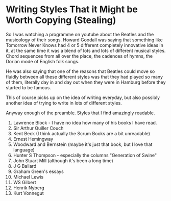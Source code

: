 # Writing Styles That it Might be Worth Copying (Stealing)

So I was watching a programme on youtube about the Beatles and the musicology of their songs. Howard Goodall was saying that something like Tomorrow Never Knows had 4 or 5 different completely innovative ideas in it, at the same time it was a blend of lots and lots of different musical styles. Chord sequences from all over the place, the cadences of hymns, the Dorian mode of English folk songs.

He was also saying that one of the reasons that Beatles could move so fluidly between all these different styles was that they had played so many of them, literally day in and day out when they were in Hamburg before they started to be famous.
  
This of course picks up on the idea of writing everyday, but also possibly another idea of trying to write in lots of different styles.

Anyway enough of the preamble.  Styles that I find amazingly readable.

1. Lawrence Block - I have no idea how many of his books I have read.
2. Sir Arthur Quiller Couch
3. Kent Beck (I think actually the Scrum Books are a bit unreadable)
4. Ernest Hemingway
5. Woodward and Bernstein (maybe it's just that book, but I love that language)
6. Hunter S Thompson - especially the columns "Generation of Swine"
7. John Stuart Mill (although it's been a long time)
8. J G Ballard
9. Graham Green's essays
10. Michael Lewis
11. WS Gilbert
12. Henrik Nyberg
13. Kurt Vonnegut 
